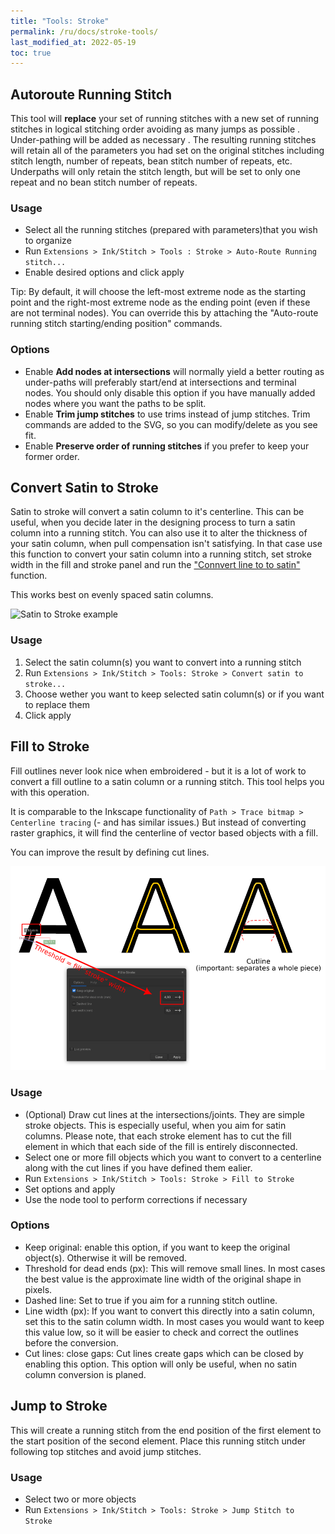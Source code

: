 ```yaml
---
title: "Tools: Stroke"
permalink: /ru/docs/stroke-tools/
last_modified_at: 2022-05-19
toc: true
---
```

## Autoroute Running Stitch

This tool will **replace** your set of running stitches  with a new set of running stitches in logical stitching order avoiding as many jumps as possible . Under-pathing  will be added as necessary  . The resulting running stitches will retain all of the parameters you had set on the original stitches including stitch length, number of repeats, bean stitch number of repeats, etc. Underpaths will only retain the stitch length, but will be set to only one  repeat and no bean stitch number of repeats.

### Usage

- Select all the running stitches (prepared with parameters)that you wish to organize
- Run `Extensions > Ink/Stitch > Tools : Stroke > Auto-Route Running stitch...`
- Enable desired options and click apply

Tip: By default, it will choose the left-most extreme node as the starting point and the right-most extreme node  as the ending point (even if these are not terminal nodes). You can override this by attaching the "Auto-route running stitch starting/ending position" commands.

### Options

- Enable **Add nodes at intersections** will normally yield a better routing as under-paths will preferably start/end at intersections and terminal nodes.  You should only disable this option if you have manually added nodes where you want the paths to be split.
- Enable **Trim jump stitches** to use trims instead of jump stitches. Trim commands are added to the SVG, so you can modify/delete as you see fit.
- Enable **Preserve order of running stitches** if you prefer to keep your former order. 


## Convert Satin to Stroke

Satin to stroke will convert a satin column to it's centerline. This can be useful, when you decide later in the designing process to turn a satin column into a running stitch. You can also use it to alter the thickness of your satin column, when pull compensation isn't satisfying. In that case use this function to convert your satin column into a running stitch, set stroke width in the fill and stroke panel and run the ["Connvert line to to satin"](/docs/satin-tools/#convert-line-to-satin) function. 

This works best on evenly spaced satin columns.

![Satin to Stroke example](/assets/images/docs/en/satin_to_stroke.png)

### Usage

1. Select the satin column(s) you want to convert into a running stitch
2. Run `Extensions > Ink/Stitch > Tools: Stroke > Convert satin to stroke...`
3. Choose wether you want to keep selected satin column(s) or if you want to replace them
4. Click apply


## Fill to Stroke

Fill outlines never look nice when embroidered - but it is a lot of work to convert a fill outline to a satin column or a running stitch. This tool helps you with this operation.

It is comparable to the Inkscape functionality of `Path > Trace bitmap > Centerline tracing` (- and has similar issues.) But instead of converting raster graphics, it will find the centerline of vector based objects with a fill.

You can improve the result by defining cut lines.

![Fill to Stroke](/assets/images/docs/en/fill_to_stroke.png)

### Usage

*  (Optional) Draw cut lines at the intersections/joints. They are simple stroke objects. This is especially useful, when you aim for satin columns. Please note, that each stroke element has to cut the fill element in which that each side of the fill is entirely disconnected.
* Select one or more fill objects which you want to convert to a centerline along with the cut lines if you have defined them ealier.</label>
* Run `Extensions > Ink/Stitch > Tools: Stroke > Fill to Stroke`
* Set options and apply
* Use the node tool to perform corrections if necessary

### Options

* Keep original: enable this option, if you want to keep the original object(s). Otherwise it will be removed.
* Threshold for dead ends (px): This will remove small lines. In most cases the best value is the approximate line width of the original shape in pixels.
* Dashed line: Set to true if you aim for a running stitch outline.
* Line width (px): If you want to convert this directly into a satin column, set this to the satin column width. In most cases you would want to keep this value low, so it will be easier to check and correct the outlines before the conversion.
* Cut lines: close gaps: Cut lines create gaps which can be closed by enabling this option. This option will only be useful, when no satin column conversion is planed.

## Jump to Stroke

This will create a running stitch from the end position of the first element to the start position of the second element. Place this running stitch under following top stitches and avoid jump stitches.

### Usage

* Select two or more objects
* Run `Extensions > Ink/Stitch > Tools: Stroke > Jump Stitch to Stroke`
